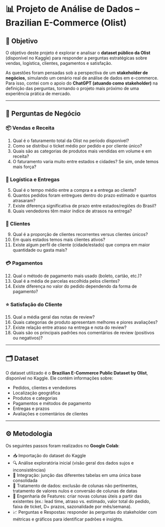 # 📊 Projeto de Análise de Dados – Brazilian E-Commerce (Olist)

## 📌 Objetivo

O objetivo deste projeto é explorar e analisar o **dataset público da Olist** (disponível no Kaggle) para responder a perguntas estratégicas sobre vendas, logística, clientes, pagamentos e satisfação.

As questões foram pensadas sob a perspectiva de um **stakeholder de negócios**, simulando um cenário real de análise de dados em e-commerce. Para isso, contei com o apoio do **ChatGPT (atuando como stakeholder)** na definição das perguntas, tornando o projeto mais próximo de uma experiência prática de mercado.

---

## 🔎 Perguntas de Negócio

### 📦 Vendas e Receita

1. Qual é o faturamento total da Olist no período disponível?
2. Como se distribui o ticket médio por pedido e por cliente único?
3. Quais são as categorias de produtos mais vendidas em volume e em receita?
4. O faturamento varia muito entre estados e cidades? Se sim, onde temos mais força?

### 🚚 Logística e Entregas

5. Qual é o tempo médio entre a compra e a entrega ao cliente?
6. Quantos pedidos foram entregues dentro do prazo estimado e quantos atrasaram?
7. Existe diferença significativa de prazo entre estados/regiões do Brasil?
8. Quais vendedores têm maior índice de atrasos na entrega?

### 👥 Clientes

9. Qual é a proporção de clientes recorrentes versus clientes únicos?
10. Em quais estados temos mais clientes ativos?
11. Existe algum perfil de cliente (cidade/estado) que compra em maior quantidade ou gasta mais?

### 💳 Pagamentos

12. Qual o método de pagamento mais usado (boleto, cartão, etc.)?
13. Qual é a média de parcelas escolhida pelos clientes?
14. Existe diferença no valor do pedido dependendo da forma de pagamento?

### ⭐ Satisfação do Cliente

15. Qual a média geral das notas de review?
16. Quais categorias de produto apresentam melhores e piores avaliações?
17. Existe relação entre atraso na entrega e nota do review?
18. Quais são os principais padrões nos comentários de review (positivos ou negativos)?

---

## 🗂️ Dataset

O dataset utilizado é o **Brazilian E-Commerce Public Dataset by Olist**, disponível no Kaggle.
Ele contém informações sobre:

* Pedidos, clientes e vendedores
* Localização geográfica
* Produtos e categorias
* Pagamentos e métodos de pagamento
* Entregas e prazos
* Avaliações e comentários de clientes

---

## ⚙️ Metodologia

Os seguintes passos foram realizados no **Google Colab**:

* 📥 Importação do dataset do Kaggle
* 🔍 Análise exploratória inicial (visão geral dos dados sujos e inconsistências)
* 🔗 Integração: junção das diferentes tabelas em uma única base consolidada
* 🧹 Tratamento de dados: exclusão de colunas não pertinentes, tratamento de valores nulos e conversão de colunas de datas
* 🧩 Engenharia de Features: criar novas colunas úteis a partir das existentes (ex.: lead time, atraso vs. estimado, valor total do pedido, faixa de ticket, D+ prazos, sazonalidade por mês/semana).
* 📈 Perguntas e Respostas: responder às perguntas do stakeholder com métricas e gráficos para identificar padrões e insights.

